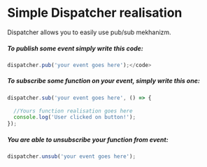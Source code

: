 <h1>Simple Dispatcher realisation</h1>
<p>Dispatcher allows you to easily use pub/sub mekhanizm.</p>
<h5>To publish some event simply write this code:</h5>

```javascript
dispatcher.pub('your event goes here');</code>
```
<h5>To subscribe some function on your event, simply write this one:</h5>

```javascript
dispatcher.sub('your event goes here', () => {
  
  //Yours function realisation goes here
  console.log('User clicked on button!');
});
```
<h5>You are able to unsubscribe your function from event:</h5>

```javascript
dispatcher.unsub('your event goes here');
```

